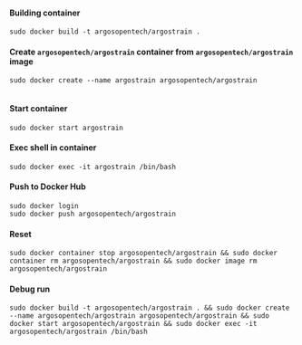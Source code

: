 #### Building container
```
sudo docker build -t argosopentech/argostrain .

```

#### Create `argosopentech/argostrain` container from `argosopentech/argostrain` image
```
sudo docker create --name argostrain argosopentech/argostrain


```

#### Start container
```
sudo docker start argostrain

```

#### Exec shell in container
```
sudo docker exec -it argostrain /bin/bash

```

#### Push to Docker Hub
```
sudo docker login
sudo docker push argosopentech/argostrain

```

#### Reset
```
sudo docker container stop argosopentech/argostrain && sudo docker container rm argosopentech/argostrain && sudo docker image rm argosopentech/argostrain

```

#### Debug run
```
sudo docker build -t argosopentech/argostrain . && sudo docker create --name argosopentech/argostrain argosopentech/argostrain && sudo docker start argosopentech/argostrain && sudo docker exec -it argosopentech/argostrain /bin/bash

```

